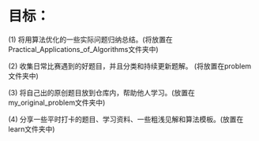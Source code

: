 # 目标：

(1) 将用算法优化的一些实际问题归纳总结。(将放置在Practical_Applications_of_Algorithms文件夹中)

(2) 收集日常比赛遇到的好题目，并且分类和持续更新题解。  (将放置在problem文件夹中)

(3) 将自己出的原创题目放到仓库内，帮助他人学习。(放置在my_original_problem文件夹中)

(4) 分享一些平时打卡的题目、学习资料、一些粗浅见解和算法模板。(放置在learn文件夹中) 









